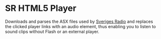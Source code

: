 # SR HTML5 Player

Downloads and parses the ASX files used by [Sveriges Radio](http://sverigesradio.se) and replaces the clicked player links with an audio element, thus enabling you to listen to sound clips without Flash or an external player.
